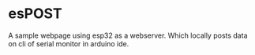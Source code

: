 # esPOST
A sample webpage using esp32 as a webserver. Which locally posts data on cli of serial monitor in arduino ide.
